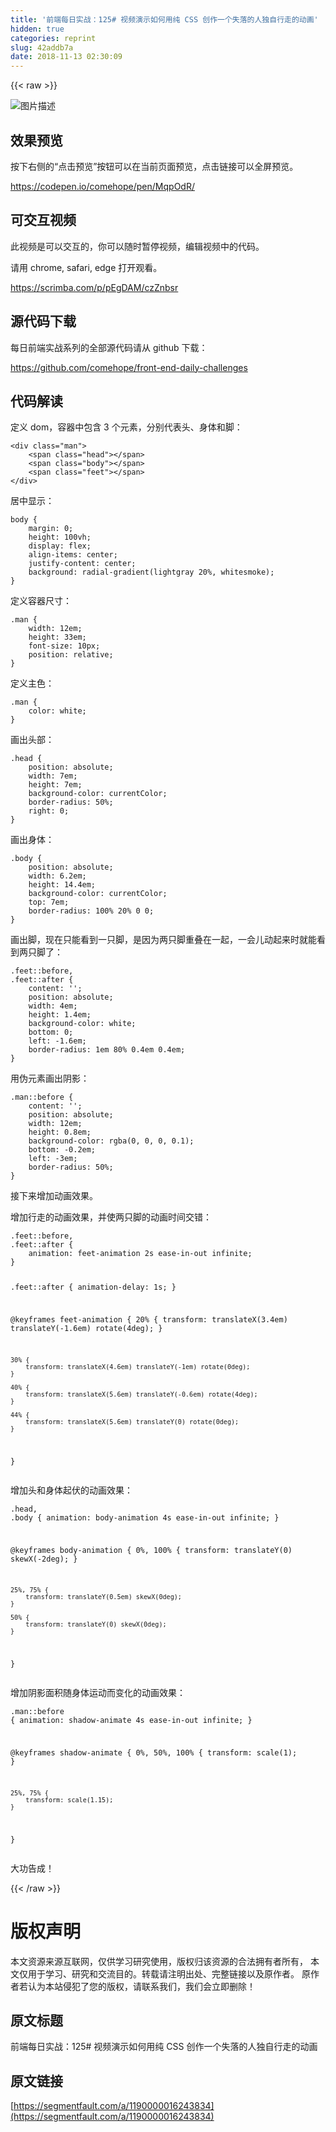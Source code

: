 ```yaml
---
title: '前端每日实战：125# 视频演示如何用纯 CSS 创作一个失落的人独自行走的动画'
hidden: true
categories: reprint
slug: 42addb7a
date: 2018-11-13 02:30:09
---
```


{{< raw >}}
<p><span class="img-wrap"><img data-src="/img/bVbgjVt?w=400&amp;h=301" src="https://static.alili.tech/img/bVbgjVt?w=400&amp;h=301" alt="&#x56FE;&#x7247;&#x63CF;&#x8FF0;" title="&#x56FE;&#x7247;&#x63CF;&#x8FF0;"></span></p><h2>&#x6548;&#x679C;&#x9884;&#x89C8;</h2><p>&#x6309;&#x4E0B;&#x53F3;&#x4FA7;&#x7684;&#x201C;&#x70B9;&#x51FB;&#x9884;&#x89C8;&#x201D;&#x6309;&#x94AE;&#x53EF;&#x4EE5;&#x5728;&#x5F53;&#x524D;&#x9875;&#x9762;&#x9884;&#x89C8;&#xFF0C;&#x70B9;&#x51FB;&#x94FE;&#x63A5;&#x53EF;&#x4EE5;&#x5168;&#x5C4F;&#x9884;&#x89C8;&#x3002;</p><p><a href="https://codepen.io/comehope/pen/MqpOdR/" rel="nofollow noreferrer">https://codepen.io/comehope/pen/MqpOdR/</a></p><h2>&#x53EF;&#x4EA4;&#x4E92;&#x89C6;&#x9891;</h2><p>&#x6B64;&#x89C6;&#x9891;&#x662F;&#x53EF;&#x4EE5;&#x4EA4;&#x4E92;&#x7684;&#xFF0C;&#x4F60;&#x53EF;&#x4EE5;&#x968F;&#x65F6;&#x6682;&#x505C;&#x89C6;&#x9891;&#xFF0C;&#x7F16;&#x8F91;&#x89C6;&#x9891;&#x4E2D;&#x7684;&#x4EE3;&#x7801;&#x3002;</p><p>&#x8BF7;&#x7528; chrome, safari, edge &#x6253;&#x5F00;&#x89C2;&#x770B;&#x3002;</p><p><a href="https://scrimba.com/p/pEgDAM/czZnbsr" rel="nofollow noreferrer">https://scrimba.com/p/pEgDAM/czZnbsr</a></p><h2>&#x6E90;&#x4EE3;&#x7801;&#x4E0B;&#x8F7D;</h2><p>&#x6BCF;&#x65E5;&#x524D;&#x7AEF;&#x5B9E;&#x6218;&#x7CFB;&#x5217;&#x7684;&#x5168;&#x90E8;&#x6E90;&#x4EE3;&#x7801;&#x8BF7;&#x4ECE; github &#x4E0B;&#x8F7D;&#xFF1A;</p><p><a href="https://github.com/comehope/front-end-daily-challenges" rel="nofollow noreferrer">https://github.com/comehope/front-end-daily-challenges</a></p><h2>&#x4EE3;&#x7801;&#x89E3;&#x8BFB;</h2><p>&#x5B9A;&#x4E49; dom&#xFF0C;&#x5BB9;&#x5668;&#x4E2D;&#x5305;&#x542B; 3 &#x4E2A;&#x5143;&#x7D20;&#xFF0C;&#x5206;&#x522B;&#x4EE3;&#x8868;&#x5934;&#x3001;&#x8EAB;&#x4F53;&#x548C;&#x811A;&#xFF1A;</p><pre><code class="html">&lt;div class=&quot;man&quot;&gt;
    &lt;span class=&quot;head&quot;&gt;&lt;/span&gt;
    &lt;span class=&quot;body&quot;&gt;&lt;/span&gt;
    &lt;span class=&quot;feet&quot;&gt;&lt;/span&gt;
&lt;/div&gt;</code></pre><p>&#x5C45;&#x4E2D;&#x663E;&#x793A;&#xFF1A;</p><pre><code class="css">body {
    margin: 0;
    height: 100vh;
    display: flex;
    align-items: center;
    justify-content: center;
    background: radial-gradient(lightgray 20%, whitesmoke);
}</code></pre><p>&#x5B9A;&#x4E49;&#x5BB9;&#x5668;&#x5C3A;&#x5BF8;&#xFF1A;</p><pre><code class="css">.man {
    width: 12em;
    height: 33em;
    font-size: 10px;
    position: relative;
}</code></pre><p>&#x5B9A;&#x4E49;&#x4E3B;&#x8272;&#xFF1A;</p><pre><code class="css">.man {
    color: white;
}</code></pre><p>&#x753B;&#x51FA;&#x5934;&#x90E8;&#xFF1A;</p><pre><code class="css">.head {
    position: absolute;
    width: 7em;
    height: 7em;
    background-color: currentColor;
    border-radius: 50%;
    right: 0;
}</code></pre><p>&#x753B;&#x51FA;&#x8EAB;&#x4F53;&#xFF1A;</p><pre><code class="css">.body {
    position: absolute;
    width: 6.2em;
    height: 14.4em;
    background-color: currentColor;
    top: 7em;
    border-radius: 100% 20% 0 0;
}</code></pre><p>&#x753B;&#x51FA;&#x811A;&#xFF0C;&#x73B0;&#x5728;&#x53EA;&#x80FD;&#x770B;&#x5230;&#x4E00;&#x53EA;&#x811A;&#xFF0C;&#x662F;&#x56E0;&#x4E3A;&#x4E24;&#x53EA;&#x811A;&#x91CD;&#x53E0;&#x5728;&#x4E00;&#x8D77;&#xFF0C;&#x4E00;&#x4F1A;&#x513F;&#x52A8;&#x8D77;&#x6765;&#x65F6;&#x5C31;&#x80FD;&#x770B;&#x5230;&#x4E24;&#x53EA;&#x811A;&#x4E86;&#xFF1A;</p><pre><code class="css">.feet::before,
.feet::after {
    content: &apos;&apos;;
    position: absolute;
    width: 4em;
    height: 1.4em;
    background-color: white;
    bottom: 0;
    left: -1.6em;
    border-radius: 1em 80% 0.4em 0.4em;
}</code></pre><p>&#x7528;&#x4F2A;&#x5143;&#x7D20;&#x753B;&#x51FA;&#x9634;&#x5F71;&#xFF1A;</p><pre><code class="css">.man::before {
    content: &apos;&apos;;
    position: absolute;
    width: 12em;
    height: 0.8em;
    background-color: rgba(0, 0, 0, 0.1);
    bottom: -0.2em;
    left: -3em;
    border-radius: 50%;
}</code></pre><p>&#x63A5;&#x4E0B;&#x6765;&#x589E;&#x52A0;&#x52A8;&#x753B;&#x6548;&#x679C;&#x3002;</p><p>&#x589E;&#x52A0;&#x884C;&#x8D70;&#x7684;&#x52A8;&#x753B;&#x6548;&#x679C;&#xFF0C;&#x5E76;&#x4F7F;&#x4E24;&#x53EA;&#x811A;&#x7684;&#x52A8;&#x753B;&#x65F6;&#x95F4;&#x4EA4;&#x9519;&#xFF1A;</p><pre><code class="css">.feet::before,
.feet::after {
    animation: feet-animation 2s ease-in-out infinite;
}

.feet::after {
    animation-delay: 1s;
}

@keyframes feet-animation {
    20% {
        transform: translateX(3.4em) translateY(-1.6em) rotate(4deg);
    }

    30% {
        transform: translateX(4.6em) translateY(-1em) rotate(0deg);
    }

    40% {
        transform: translateX(5.6em) translateY(-0.6em) rotate(4deg);
    }

    44% {
        transform: translateX(5.6em) translateY(0) rotate(0deg);
    }
}</code></pre><p>&#x589E;&#x52A0;&#x5934;&#x548C;&#x8EAB;&#x4F53;&#x8D77;&#x4F0F;&#x7684;&#x52A8;&#x753B;&#x6548;&#x679C;&#xFF1A;</p><pre><code class="css">.head,
.body {
    animation: body-animation 4s ease-in-out infinite;
}

@keyframes body-animation {
    0%, 100% {
        transform: translateY(0) skewX(-2deg);
    }

    25%, 75% {
        transform: translateY(0.5em) skewX(0deg);
    }

    50% {
        transform: translateY(0) skewX(0deg);
    }
}</code></pre><p>&#x589E;&#x52A0;&#x9634;&#x5F71;&#x9762;&#x79EF;&#x968F;&#x8EAB;&#x4F53;&#x8FD0;&#x52A8;&#x800C;&#x53D8;&#x5316;&#x7684;&#x52A8;&#x753B;&#x6548;&#x679C;&#xFF1A;</p><pre><code class="css">.man::before {
    animation: shadow-animate 4s ease-in-out infinite;
}

@keyframes shadow-animate {
    0%, 50%, 100% {
        transform: scale(1);
    }

    25%, 75% {
        transform: scale(1.15);
    }
}</code></pre><p>&#x5927;&#x529F;&#x544A;&#x6210;&#xFF01;</p>
{{< /raw >}}

# 版权声明
本文资源来源互联网，仅供学习研究使用，版权归该资源的合法拥有者所有，
本文仅用于学习、研究和交流目的。转载请注明出处、完整链接以及原作者。
原作者若认为本站侵犯了您的版权，请联系我们，我们会立即删除！

## 原文标题
前端每日实战：125# 视频演示如何用纯 CSS 创作一个失落的人独自行走的动画

## 原文链接
[https://segmentfault.com/a/1190000016243834](https://segmentfault.com/a/1190000016243834)

